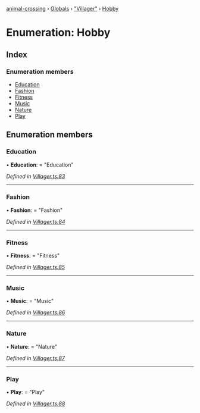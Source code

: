 [animal-crossing](../README.md) › [Globals](../globals.md) › ["Villager"](../modules/_villager_.md) › [Hobby](_villager_.hobby.md)

# Enumeration: Hobby

## Index

### Enumeration members

* [Education](_villager_.hobby.md#education)
* [Fashion](_villager_.hobby.md#fashion)
* [Fitness](_villager_.hobby.md#fitness)
* [Music](_villager_.hobby.md#music)
* [Nature](_villager_.hobby.md#nature)
* [Play](_villager_.hobby.md#play)

## Enumeration members

###  Education

• **Education**: = "Education"

*Defined in [Villager.ts:83](https://github.com/Norviah/animal-crossing/blob/0850a1e/module/types/Villager.ts#L83)*

___

###  Fashion

• **Fashion**: = "Fashion"

*Defined in [Villager.ts:84](https://github.com/Norviah/animal-crossing/blob/0850a1e/module/types/Villager.ts#L84)*

___

###  Fitness

• **Fitness**: = "Fitness"

*Defined in [Villager.ts:85](https://github.com/Norviah/animal-crossing/blob/0850a1e/module/types/Villager.ts#L85)*

___

###  Music

• **Music**: = "Music"

*Defined in [Villager.ts:86](https://github.com/Norviah/animal-crossing/blob/0850a1e/module/types/Villager.ts#L86)*

___

###  Nature

• **Nature**: = "Nature"

*Defined in [Villager.ts:87](https://github.com/Norviah/animal-crossing/blob/0850a1e/module/types/Villager.ts#L87)*

___

###  Play

• **Play**: = "Play"

*Defined in [Villager.ts:88](https://github.com/Norviah/animal-crossing/blob/0850a1e/module/types/Villager.ts#L88)*
